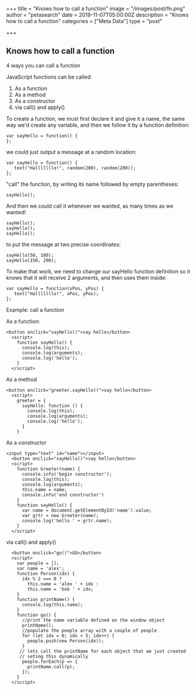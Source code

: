 +++
title = "Knows how to call a function"
image = "/images/post/fn.png"
author = "petasearch"
date = 2019-11-07T05:00:00Z
description = "Knows how to call a function"
categories = ["Meta Data"]
type = "post"

+++



## Knows how to call a function

4 ways you can call a function


JavaScript functions can be called:

1. As a function
2. As a method
3. As a constructor
4. via call() and apply()




To create a function, we must first declare it and give it a name, the same way we'd create any variable, and then we follow it by a function definition:

```
var sayHello = function() {
};
```

we could just output a message at a random location:

```
var sayHello = function() {
   text("Halllllllo!", random(200), random(200));
};
```


"call" the function, by writing its name followed by empty parentheses:

```
sayHello();
```

And then we could call it whenever we wanted, as many times as we wanted!

```
sayHello();
sayHello();
sayHello();
```


to put the message at two precise coordinates:

```
sayHello(50, 100);
sayHello(150, 200);
```

To make that work, we need to change our sayHello function definition so it knows that it will receive 2 arguments, and then uses them inside:

```
var sayHello = function(xPos, yPos) {
   text("Halllllllo!", xPos, yPos);
};
```













Example: call a function

As a function:

```
<button onclick="sayHello()">say hello</button>
  <script>
    function sayHello() {
      console.log(this);
      console.log(arguments);
      console.log('hello');
    }
  </script>
```  
  
  
  
  
As a method
  
```  
<button onclick="greeter.sayHello()">say hello</button>
  <script>
    greeter = {
      sayHello: function () {
        console.log(this);
        console.log(arguments);
        console.log('hello');
      }
    }
```
    
    
    
As a constructor
    
```
<input type="text" id="name"></input>
  <button onclick="sayHello()">say hello</button>
  <script>
    function Greeter(name) {
      console.info('begin constructor');
      console.log(this);
      console.log(arguments);
      this.name = name;
      console.info('end constructor')
    }
    function sayHello() {
      var name = document.getElementById('name').value;
      var grtr = new Greeter(name);
      console.log('hello ' + grtr.name);
    }
  </script>
```
  
  
  
via call() and apply()

```
  <button onclick="go()">GO</button>
  <script>
    var people = [];
    var name = 'alex';
    function Person(idx) {
      idx % 2 === 0 ? 
        this.name = 'alex ' + idx : 
        this.name = 'bob ' + idx;
    }
    function printName() {
      console.log(this.name);
    }
    function go() {
      //print the name variable defined on the window object
      printName();
      //populate the people array with a couple of people
      for (let idx = 0; idx < 5; idx++) {
        people.push(new Person(idx));
      }
     // lets call the printName for each object that we just created 
     // seting this dynamically
      people.forEach(p => { 
        printName.call(p);
      });
    }
  </script>
```
